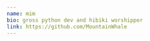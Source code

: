 ```yaml
---
name: mim
bio: gross python dev and hibiki worshipper
link: https://github.com/MountainWhale
---
```

